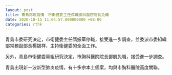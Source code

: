 ```yaml
---
layout: post
title: 青島再現疫情　市衛健委主任停職胸科醫院院長免職
date: 2020-10-15 11:04:57.000000000 +08:00
categories: rthk
---
```


青島市委研究決定，市衛健委主任隋振華停職，接受進一步調查，並委派市委組織部常務副部長楊錫祥，主持衛健委的全面工作。

另外，青島市衛健委黨組研究決定，市胸科醫院院長鄧凱免職，接受進一步調查。

青島出現新一波新型肺炎疫情，有十多宗本土個案，均與市胸科醫院高度關聯。
